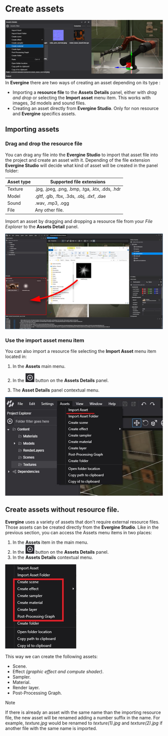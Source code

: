 # Create assets
![Creating assets](Images/createAssets.png)
In **Evergine** there are two ways of creating an asset depending on its type :

* Importing a **resource file** to the **Assets Details** panel, either with _drag and drop_ or selecting the **Import asset** menu item. This works with images, 3d models and sound files.
* Creating an asset directly from **Evergine Studio**. Only for non resource and **Evergine** specifics assets.

## Importing assets

### Drag and drop the resource file

You can drag any file into the **Evergine Studio** to import that asset file into the project and create an asset with it. Depending of the file extension **Evergine Studio** will decide what kind of asset will be created in the panel folder:

| Asset type | Supported file extensions|
|--------------------|-------------|
| Texture | .jpg, .jpeg, .png, .bmp, .tga, .ktx, .dds, .hdr|
| Model |  .gltf, .glb, .fbx, .3ds, .obj, .dxf, .dae|
| Sound |  .wav, .mp3, .ogg
| File |  Any other file.

Import an asset by dragging and dropping a resource file from your _File Explorer_ to the **Assets Detail** panel.

![Drag and Drop Asset](Images/importAssets.jpg)

### Use the import asset menu item

You can also import a resource file selecting the **Import Asset** menu item located in:

1. In the **Assets** main menu.

2. In the ![Plus Icon](images/plusIcon.jpg) button on the **Assets Details** panel.

2. The **Asset Details** panel contextual menu.

![Import menu item](Images/menuImport.jpg)

## Create assets without resource file.

**Evergine** uses a variety of assets that don't require external resource files. Those assets can be created directly from the **Evergine Studio**. 
Like in the previous section, you can access the Assets menu items in two places: 

1. In the **Assets** item in the main menu.
2. In the ![Plus Icon](images/plusIcon.jpg) button on the **Assets Details** panel.
3. In the **Assets Details** contextual menu.

![Assets menu](Images/assetsMenu.jpg)

This way we can create the following assets:

- Scene.
- Effect _(graphic effect and compute shader)_.
- Sampler.
- Material.
- Render layer.
- Post-Processing Graph.

> [!NOTE]
> If there is already an asset with the same name than the importing resource file, the new asset will be renamed adding a number suffix in the name. 
> For example,  _texture.jpg_ would be renamed to _texture(1).jpg_ and _texture(2).jpg_ if another file with the same name is imported.

